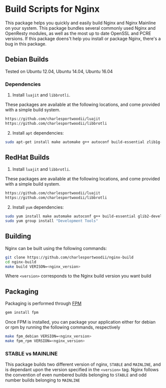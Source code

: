 # Build Scripts for Nginx

This package helps you quickly and easily build Nginx and Nginx Mainline on your system. This package bundles several commonly used Nginx and OpenResty modules, as well as the most up to date OpenSSL and PCRE versions. If this package doens't help you install or package Nginx, there's a bug in this package.

## Debian Builds
Tested on Ubuntu 12.04, Ubuntu 14.04, Ubuntu 16.04

### Dependencies

1. Install `luajit` and `libbrotli`.

These packages are available at the following locations, and come provided with a simple build system.

```bash
https://github.com/charlesportwoodii/luajit
https://github.com/charlesportwoodii/libbrotli
```

2. Install `apt` dependencies:
```bash
sudo apt-get install make automake g++ autoconf build-essential zlib1g-dev libpcre3 libpcre3-dev libluajit-5.1-common luajit libgeoip-dev geoip-database libluajit-5.1-dev luajit unzip git checkinstall libgmp-dev libunbound-dev m4 python2.7 python-dev
```

## RedHat Builds

1. Install `luajit` and `libbrotli`.

These packages are available at the following locations, and come provided with a simple build system.

```bash
https://github.com/charlesportwoodii/luajit
https://github.com/charlesportwoodii/libbrotli
```

2. Install `yum` dependencies:
```bash
sudo yum install make automake autoconf g++ build-essential glib2-devel glibc-devel git libmcrypt-devel libmcrypt gcc libtool libicu-devel gcc-c++ geoip-devel
sudo yum group install "Development Tools"
```

## Building

Nginx can be built using the following commands:
```bash
git clone https://github.com/charlesportwoodii/nginx-build
cd nginx-build
make build VERISON=<nginx_version>
```

Where ```<version>``` corresponds to the Nginx build version you want build

## Packaging

Packaging is performed through [FPM](https://github.com/jordansissel/fpm)

```bash
gem install fpm
```

Once FPM is installed, you can package your application either for debian or rpm by running the following commands, respectively

```bash
make fpm_debian VERSION=<nginx_version>
make fpm_rpm VERSION=<nginx_version>
```

### STABLE vs MAINLINE

This package builds two different version of nginx, `STABLE` and `MAINLINE`, and is dependant upon the version specified in the ```<version>``` tag. Nginx follows the convention of even numbered builds belonging to `STABLE` and odd number builds belonging to `MAINLINE`

